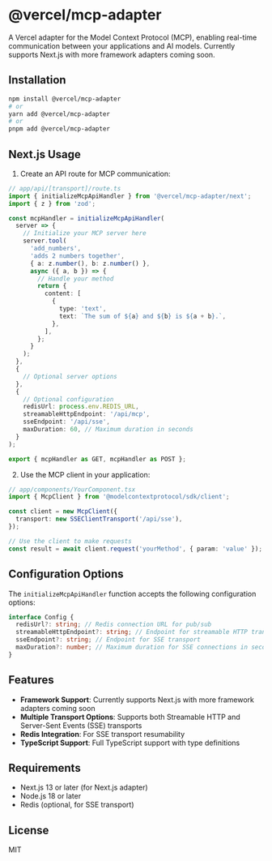 # @vercel/mcp-adapter

A Vercel adapter for the Model Context Protocol (MCP), enabling real-time communication between your applications and AI models. Currently supports Next.js with more framework adapters coming soon.

## Installation

```bash
npm install @vercel/mcp-adapter
# or
yarn add @vercel/mcp-adapter
# or
pnpm add @vercel/mcp-adapter
```

## Next.js Usage

1. Create an API route for MCP communication:

```typescript
// app/api/[transport]/route.ts
import { initializeMcpApiHandler } from '@vercel/mcp-adapter/next';
import { z } from 'zod';

const mcpHandler = initializeMcpApiHandler(
  server => {
    // Initialize your MCP server here
    server.tool(
      'add_numbers',
      'adds 2 numbers together',
      { a: z.number(), b: z.number() },
      async ({ a, b }) => {
        // Handle your method
        return {
          content: [
            {
              type: 'text',
              text: `The sum of ${a} and ${b} is ${a + b}.`,
            },
          ],
        };
      }
    );
  },
  {
    // Optional server options
  },
  {
    // Optional configuration
    redisUrl: process.env.REDIS_URL,
    streamableHttpEndpoint: '/api/mcp',
    sseEndpoint: '/api/sse',
    maxDuration: 60, // Maximum duration in seconds
  }
);

export { mcpHandler as GET, mcpHandler as POST };
```

2. Use the MCP client in your application:

```typescript
// app/components/YourComponent.tsx
import { McpClient } from '@modelcontextprotocol/sdk/client';

const client = new McpClient({
  transport: new SSEClientTransport('/api/sse'),
});

// Use the client to make requests
const result = await client.request('yourMethod', { param: 'value' });
```

## Configuration Options

The `initializeMcpApiHandler` function accepts the following configuration options:

```typescript
interface Config {
  redisUrl?: string; // Redis connection URL for pub/sub
  streamableHttpEndpoint?: string; // Endpoint for streamable HTTP transport
  sseEndpoint?: string; // Endpoint for SSE transport
  maxDuration?: number; // Maximum duration for SSE connections in seconds
}
```

## Features

- **Framework Support**: Currently supports Next.js with more framework adapters coming soon
- **Multiple Transport Options**: Supports both Streamable HTTP and Server-Sent Events (SSE) transports
- **Redis Integration**: For SSE transport resumability
- **TypeScript Support**: Full TypeScript support with type definitions

## Requirements

- Next.js 13 or later (for Next.js adapter)
- Node.js 18 or later
- Redis (optional, for SSE transport)

## License

MIT
